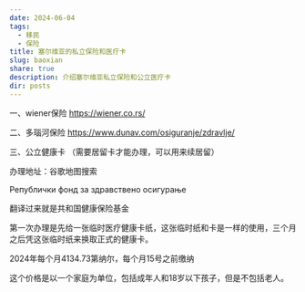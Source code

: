```yaml
---
date: 2024-06-04
tags:
  - 移民
  - 保险
title: 塞尔维亚的私立保险和医疗卡
slug: baoxian
share: true
description: 介绍塞尔维亚私立保险和公立医疗卡
dir: posts
---
```


一、wiener保险
https://wiener.co.rs/

二、多瑙河保险
https://www.dunav.com/osiguranje/zdravlje/

三、公立健康卡  （需要居留卡才能办理，可以用来续居留）

办理地址：谷歌地图搜索  

Републички фонд за здравствено осигурање

翻译过来就是共和国健康保险基金

第一次办理是先给一张临时医疗健康卡纸，这张临时纸和卡是一样的使用，三个月之后凭这张临时纸来换取正式的健康卡。

2024年每个月4134.73第纳尔，每个月15号之前缴纳

这个价格是以一个家庭为单位，包括成年人和18岁以下孩子，但是不包括老人。







